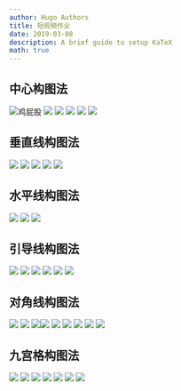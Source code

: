```yaml
---
author: Hugo Authors
title: 短视频作业
date: 2019-03-08
description: A brief guide to setup KaTeX
math: true
---
```


## 中心构图法
![鸡屁股](2.jpeg)
![](2.jpeg)
![](2-2.jpg)
![](2-3.jpg)
![](2-4.jpg)
![](2-5.jpeg)

## 垂直线构图法
![](3垂直线.jpeg)
![](3-2.jpg)
![](3-3.jpg)
![](3-4.jpg)
![](3-5.jpg)

## 水平线构图法
![](4水平.jpg)
![](4.jpg)
![](4-4.jpg)

## 引导线构图法
![](5引导线.jpg)
![](5-2.jpg)
![](5-3.jpg)
![](5-4.jpg)
![](5-5.jpg)
![](5-6.jpg)

## 对角线构图法
![](6对角线jpeg)
![](6-2.jpg)
![](6-3.jpg)![](6.jpg)
![](6-4.jpg)
![](6-5.jpg)
![](6-6.jpg)
![](6-7.jpg)
![](6-8.jpg)

## 九宫格构图法
![](7九宫格.jpg)
![](7-2.jpg)
![](7-3.jpg)
![](7-4.jpg)
![](7-5.jpg)
![](7-6.jpg)
![](7-7.jpg)